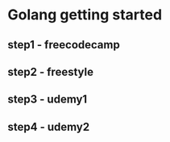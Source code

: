 # Golang getting started

## step1 - freecodecamp

## step2 - freestyle

## step3 - udemy1

## step4 - udemy2
